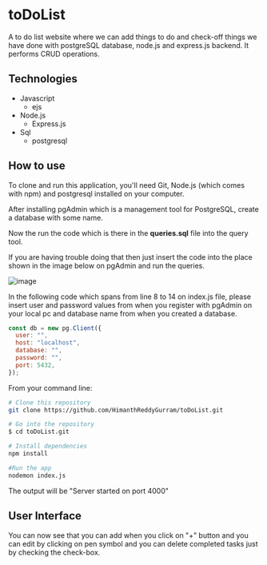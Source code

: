 # toDoList
A to do list website where we can add things to do and check-off things we have done with postgreSQL database, node.js and express.js backend.
It performs CRUD operations.

## Technologies
* Javascript
  - ejs
* Node.js
  - Express.js
* Sql
  - postgresql


## How to use
To clone and run this application, you'll need Git, Node.js (which comes with npm) and postgresql installed on your computer.

After installing pgAdmin which is a management tool for PostgreSQL, create a database with some name.

Now the run the code which is there in the **queries.sql** file into the query tool.

If you are having trouble doing that then just insert the code into the place shown in the image below on pgAdmin and run the queries.

![image](https://miro.medium.com/v2/resize:fit:916/1*IQqAlh30q_pFpVp0KomL2w.png)

In the following code which spans from line 8 to 14 on index.js file, please insert user and password values from when you register with pgAdmin on your local pc and database name from when you created a database.
```javascript
const db = new pg.Client({
  user: "",
  host: "localhost",
  database: "",
  password: "",
  port: 5432,
});
```

From your command line:
```bash
# Clone this repository
git clone https://github.com/HimanthReddyGurram/toDoList.git

# Go into the repository
$ cd toDoList.git

# Install dependencies
npm install

#Run the app
nodemon index.js
```
The output will be "Server started on port 4000"

## User Interface
You can now see that you can add when you click on "+" button and you can edit by clicking on pen symbol and you can delete completed tasks just by checking the check-box.
